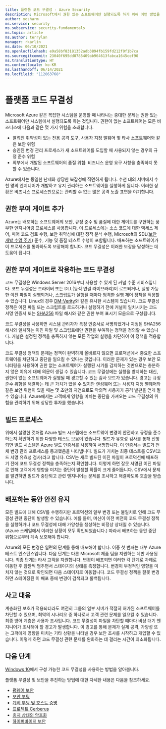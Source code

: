 ```yaml
---
title: 플랫폼 코드 무결성 - Azure Security
description: Microsoft에서 권한 있는 소프트웨어만 실행되도록 하기 위해 어떤 방법을 사용하는지 알아봅니다.
author: yosharm
ms.service: security
ms.subservice: security-fundamentals
ms.topic: article
ms.author: terrylan
manager: rkarlin
ms.date: 06/10/2021
ms.openlocfilehash: e9a58bf83181352adb3894fb159fd212f0f1b7ca
ms.sourcegitcommit: 23040f695dd0785409ab964613fabca1645cef90
ms.translationtype: HT
ms.contentlocale: ko-KR
ms.lasthandoff: 06/14/2021
ms.locfileid: "112063768"
---
```

# <a name="platform-code-integrity"></a>플랫폼 코드 무결성

Microsoft Azure 같은 복잡한 시스템을 운영할 때 나타나는 중대한 문제는 권한 있는 소프트웨어만 시스템에서 실행되도록 하는 것입니다. 권한이 없는 소프트웨어는 모든 비즈니스에 다음과 같은 몇 가지 위험을 초래합니다.

- 알려진 취약성이 있는 전용 공격 도구, 사용자 지정 맬웨어 및 타사 소프트웨어와 같은 보안 위험
- 승인된 변경 관리 프로세스가 새 소프트웨어를 도입할 때 사용되지 않는 경우의 규정 준수 위험
- 외부에서 개발된 소프트웨어의 품질 위험: 비즈니스 운영 요구 사항을 충족하지 못할 수 있습니다.

Azure에서는 동일한 난제와 상당한 복잡성에 직면하게 됩니다. 수천 대의 서버에서 수천 명의 엔지니어가 개발하고 유지 관리하는 소프트웨어를 실행하게 됩니다. 이러한 상황은 비즈니스 프로세스만으로는 관리할 수 없는 많은 공격 노출 표면을 야기합니다.

## <a name="adding-an-authorization-gate"></a>권한 부여 게이트 추가

Azure는 배포하는 소프트웨어의 보안, 규정 준수 및 품질에 대한 게이트를 구현하는 풍부한 엔지니어링 프로세스를 사용합니다. 이 프로세스에는 소스 코드에 대한 액세스 제어, 피어 코드 검토 수행, 보안 취약성에 대한 정적 분석 수행, Microsoft의 SDL([보안 개발 수명 주기](https://www.microsoft.com/securityengineering/sdl/)) 준수, 기능 및 품질 테스트 수행이 포함됩니다. 배포하는 소프트웨어가 이 프로세스를 통과하도록 보장해야 합니다. 코드 무결성은 이러한 보장을 달성하는 데 도움이 됩니다.

## <a name="code-integrity-as-an-authorization-gate"></a>권한 부여 게이트로 작용하는 코드 무결성

코드 무결성은 Windows Server 2016부터 사용할 수 있게 된 커널 수준 서비스입니다. 코드 무결성은 드라이버 또는 DLL(동적 연결 라이브러리)이 로드되거나, 실행 가능한 이진 파일이 실행되거나, 스크립트가 실행될 때마다 엄격한 실행 제어 정책을 적용할 수 있습니다. Linux의 경우 [DM-Verity](https://www.kernel.org/doc/html/latest/admin-guide/device-mapper/verity.html)와 같은 유사한 시스템이 있습니다. 코드 무결성 정책은 이진 파일 또는 스크립트를 로드하거나 실행하기 전에 커널이 일치시키는 코드 서명 인증서 또는 [SHA256](https://en.wikipedia.org/wiki/Secure_Hash_Algorithms) 파일 해시와 같은 권한 부여 표시기 모음으로 구성됩니다.

코드 무결성을 사용하면 시스템 관리자가 특정 인증서로 서명되었거나 지정된 SHA256 해시와 일치하는 이진 파일 및 스크립트에만 권한을 부여하는 정책을 정의할 수 있습니다. 커널은 설정된 정책을 충족하지 않는 모든 작업의 실행을 차단하여 이 정책을 적용합니다.

코드 무결성 정책의 문제는 정책이 완벽하게 올바르지 않으면 프로덕션에서 중요한 소프트웨어를 차단하고 중단을 일으킬 수 있다는 것입니다. 이러한 문제가 있는 경우 보안 모니터링을 사용하여 권한 없는 소프트웨어가 실행된 시기를 감지하는 것만으로는 충분하지 않은 이유에 대해 의문이 생길 수 있습니다. 코드 무결성에는 실행을 방지하는 대신, 권한이 없는 소프트웨어가 실행될 때 경고할 수 있는 감사 모드가 있습니다. 경고는 규정 준수 위험을 해결하는 데 큰 가치가 있을 수 있지만 랜섬웨어 또는 사용자 지정 맬웨어와 같은 보안 위험이 있을 때는 몇 초만의 지연으로도 악의적 사용자가 공격 발판을 얻게 될 수 있습니다. Azure에서는 고객에게 영향을 미치는 중단을 가져오는 코드 무결성의 위험을 관리하기 위해 상당한 투자를 했습니다.

## <a name="build-process"></a>빌드 프로세스

위에서 설명한 것처럼 Azure 빌드 시스템에는 소프트웨어 변경이 안전하고 규정을 준수하는지 확인하기 위한 다양한 테스트 모음이 있습니다. 빌드가 유효성 검사를 통해 진행되면 빌드 시스템은 Azure 빌드 인증서를 사용하여 서명합니다. 이 인증서는 빌드가 전체 변경 관리 프로세스를 통과했음을 나타냅니다. 빌드가 거치는 최종 테스트를 CSV(코드 서명 유효성 검사)라고 합니다. CSV는 새로 빌드된 이진 파일이 프로덕션에 배포하기 전에 코드 무결성 정책을 충족하는지 확인합니다. 이렇게 하면 잘못 서명된 이진 파일로 인해 고객에게 영향을 미치는 중단이 발생할 확률이 크게 줄어듭니다. CSV에서 문제를 발견하면 빌드가 중단되고 관련 엔지니어는 문제를 조사하고 해결하도록 호출을 받습니다.

## <a name="safety-during-deployment"></a>배포하는 동안 안전 유지

모든 빌드에 대해 CSV를 수행하지만 프로덕션의 일부 변경 또는 불일치로 인해 코드 무결성 관련 중단이 발생할 수 있습니다. 예를 들어, 머신이 이전 버전의 코드 무결성 정책을 실행하거나 코드 무결성에 대해 가양성을 생성하는 비정상 상태일 수 있습니다. (Azure 스케일에서 이러한 상황이 모두 확인되었습니다.) 따라서 배포하는 동안 중단 위험으로부터 계속 보호해야 합니다.

Azure의 모든 변경은 일련의 단계를 통해 배포해야 합니다. 이중 첫 번째는 내부 Azure 테스트 인스턴스입니다. 다음 단계는 다른 Microsoft 제품 팀을 지원하는 데만 사용됩니다. 최종 단계는 타사 고객을 지원합니다. 변경이 배포되면 이러한 각 단계로 차례로 이동한 후 잠깐씩 멈추면서 스테이지의 상태를 측정합니다. 변경이 부정적인 영향을 미치지 않는 것으로 확인되면 다음 스테이지로 이동합니다. 코드 무결성 정책을 잘못 변경하면 스테이징된 이 배포 중에 변경이 검색되고 롤백됩니다.

## <a name="incident-response"></a>사고 대응

계층화된 보호가 적용되더라도 여전히 그룹의 일부 서버가 적절히 허가된 소프트웨어를 차단할 수 있으며, 최악의 시나리오 중 하나로서 고객 관련 문제를 일으킬 수 있습니다. 최종 방어 계층은 사용자 조사입니다. 코드 무결성이 파일을 차단할 때마다 비상 대기 엔지니어가 조사해야 할 경고가 발생합니다. 이 경고를 통해 문제가 실제 공격, 가양성 또는 고객에게 영향을 미치는 기타 상황을 나타낼 경우 보안 조사를 시작하고 개입할 수 있습니다. 이렇게 하면 코드 무결성 관련 문제를 완화하는 데 걸리는 시간이 최소화됩니다.  

## <a name="next-steps"></a>다음 단계

[Windows 10](/windows/security/threat-protection/device-guard/introduction-to-device-guard-virtualization-based-security-and-windows-defender-application-control)에서 구성 가능한 코드 무결성을 사용하는 방법을 알아봅니다.

플랫폼 무결성 및 보안을 추진하는 방법에 대한 자세한 내용은 다음을 참조하세요.

- [펌웨어 보안](firmware.md)
- [보안 부팅](secure-boot.md)
- [계획 부팅 및 호스트 증명](measured-boot-host-attestation.md)
- [프로젝트 Cerberus](project-cerberus.md)
- [휴지 상태의 암호화](encryption-atrest.md)
- [하이퍼바이저 보안](hypervisor.md)